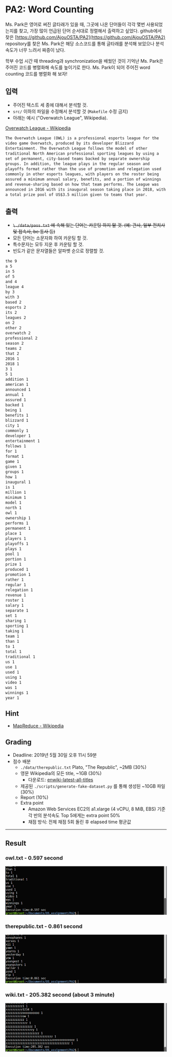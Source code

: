 # PA2: Word Counting

Ms. Park은 영어로 써진 글타래가 있을 때, 그곳에 나온 단어들이 각각 몇번 사용되었는지를 찾고, 가장 많이 언급된 단어 순서대로 정렬해서 출력하고 싶었다. github에서 찾은 [https://github.com/AjouOSTA/PA2](https://github.com/AjouOSTA/PA2) repository를 찾은 Ms. Park은 해당 소스코드를 통해 글타래를 분석해 보았으나 분석 속도가 너무 느려서 짜증이 났다.

학부 수업 시간 때 threading과 synchronization을 배웠던 것이 기억난 Ms. Park은 주어진 코드를 병렬화해 속도를 높이기로 한다. Ms. Park이 되어 주어진 word counting 코드를 병렬화 해 보자!

## 입력

- 주어진 텍스트 세 종에 대해서 분석할 것.
- `src/` 이하의 파일을 수정해서 분석할 것 (`Makefile` 수정 금지)
- 아래는 예시 ("Overwatch League", Wikipedia).

[Overwatch League - Wikipedia](https://en.wikipedia.org/wiki/Overwatch_League)

```
The Overwatch League (OWL) is a professional esports league for the video game Overwatch, produced by its developer Blizzard Entertainment. The Overwatch League follows the model of other traditional North American professional sporting leagues by using a set of permanent, city-based teams backed by separate ownership groups. In addition, the league plays in the regular season and playoffs format rather than the use of promotion and relegation used commonly in other esports leagues, with players on the roster being assured a minimum annual salary, benefits, and a portion of winnings and revenue-sharing based on how that team performs. The League was announced in 2016 with its inaugural season taking place in 2018, with a total prize pool of US$3.5 million given to teams that year.
```

## 출력

- ~~`\./data/pass.txt` 에 속해 있는 단어는 카운팅 하지 말 것. (예: 관사, 일부 전치사 및 접속사, be 동사 등)~~
- 모든 단어는 소문자화 하여 카운팅 할 것.
- 특수문자는 모두 지운 후 카운팅 할 것.
- 빈도가 같은 문자열들은 알파벳 순으로 정렬할 것.

```
the 9
a 5
in 5
of 5
and 4
league 4
by 3
with 3
based 2
esports 2
its 2
leagues 2
on 2
other 2
overwatch 2
professional 2
season 2
teams 2
that 2
2016 1
2018 1
3 1
5 1
addition 1
american 1
announced 1
annual 1
assured 1
backed 1
being 1
benefits 1
blizzard 1
city 1
commonly 1
developer 1
entertainment 1
follows 1
for 1
format 1
game 1
given 1
groups 1
how 1
inaugural 1
is 1
million 1
minimum 1
model 1
north 1
owl 1
ownership 1
performs 1
permanent 1
place 1
players 1
playoffs 1
plays 1
pool 1
portion 1
prize 1
produced 1
promotion 1
rather 1
regular 1
relegation 1
revenue 1
roster 1
salary 1
separate 1
set 1
sharing 1
sporting 1
taking 1
team 1
than 1
to 1
total 1
traditional 1
us 1
use 1
used 1
using 1
video 1
was 1
winnings 1
year 1
```

## Hint

- [MapReduce - Wikipedia](https://en.wikipedia.org/wiki/MapReduce)

## Grading

- Deadline: 2019년 5월 30일 오후 11시 59분
- 점수 배분
    - `./data/therepublic.txt` Plato, "The Republic", ~2MB (30%)
    - 영문 Wikipedia의 모든 title, ~1GB (30%)
        * 다운로드: [enwiki-latest-all-titles](https://www.dropbox.com/s/nr2axcscj5ohfr2/enwiki-latest-all-titles?dl=0)
    - 제공된 `./scripts/generate-fake-dataset.py` 를 통해 생성된 ~10GB 파일 (30%)
    - Report (10%)
    - Extra point
        - Amazon Web Services EC2의 a1.xlarge (4 vCPU, 8 MiB, EBS) 기준 각 반의 분석속도 Top 5에게는 extra point 50%
        - 채점 방식: 전체 채점 5회 돌린 후 elapsed time 평균값
___________________________________________________________

## Result
### owl.txt - 0.597 second
![](./owl1.png)
### therepublic.txt - 0.861 second
![](./therepublic.png)
### wiki.txt - 205.382 second (about 3 minute)
![](./wiki.png)
